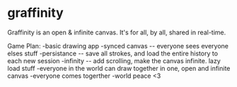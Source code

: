 graffinity
==========

Graffinity is an open &amp; infinite canvas. It's for all, by all, shared in real-time.

Game Plan:
-basic drawing app
-synced canvas -- everyone sees everyone elses stuff
-persistance -- save all strokes, and load the entire history to each new session
-infinity -- add scrolling, make the canvas infinite. lazy load stuff
-everyone in the world can draw together in one, open and infinite canvas
-everyone comes togerther
-world peace <3

